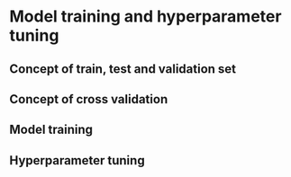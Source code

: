 # Model training and hyperparameter tuning

## Concept of train, test and validation set

## Concept of cross validation

## Model training

## Hyperparameter tuning
